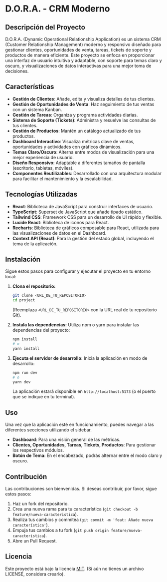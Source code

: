 # D.O.R.A. - CRM Moderno

## Descripción del Proyecto
D.O.R.A. (Dynamic Operational Relationship Application) es un sistema CRM (Customer Relationship Management) moderno y responsivo diseñado para gestionar clientes, oportunidades de venta, tareas, tickets de soporte y productos de manera eficiente. Este proyecto se enfoca en proporcionar una interfaz de usuario intuitiva y adaptable, con soporte para temas claro y oscuro, y visualizaciones de datos interactivas para una mejor toma de decisiones.

## Características
- **Gestión de Clientes**: Añade, edita y visualiza detalles de tus clientes.
- **Gestión de Oportunidades de Venta**: Haz seguimiento de tus ventas con un sistema Kanban.
- **Gestión de Tareas**: Organiza y programa actividades diarias.
- **Sistema de Soporte (Tickets)**: Administra y resuelve las consultas de tus clientes.
- **Gestión de Productos**: Mantén un catálogo actualizado de tus productos.
- **Dashboard Interactivo**: Visualiza métricas clave de ventas, oportunidades y actividades con gráficos dinámicos.
- **Temas Claro/Oscuro**: Alterna entre modos de visualización para una mejor experiencia de usuario.
- **Diseño Responsivo**: Adaptable a diferentes tamaños de pantalla (escritorio, tabletas, móviles).
- **Componentes Reutilizables**: Desarrollado con una arquitectura modular para facilitar el mantenimiento y la escalabilidad.

## Tecnologías Utilizadas
- **React**: Biblioteca de JavaScript para construir interfaces de usuario.
- **TypeScript**: Superset de JavaScript que añade tipado estático.
- **Tailwind CSS**: Framework CSS para un desarrollo de UI rápido y flexible.
- **Lucide React**: Biblioteca de iconos para React.
- **Recharts**: Biblioteca de gráficos composable para React, utilizada para las visualizaciones de datos en el Dashboard.
- **Context API (React)**: Para la gestión del estado global, incluyendo el tema de la aplicación.

## Instalación

Sigue estos pasos para configurar y ejecutar el proyecto en tu entorno local:

1.  **Clona el repositorio:**
    ```bash
    git clone <URL_DE_TU_REPOSITORIO>
    cd project
    ```
    (Reemplaza `<URL_DE_TU_REPOSITORIO>` con la URL real de tu repositorio Git).

2.  **Instala las dependencias:**
    Utiliza npm o yarn para instalar las dependencias del proyecto:
    ```bash
    npm install
    # o
    yarn install
    ```

3.  **Ejecuta el servidor de desarrollo:**
    Inicia la aplicación en modo de desarrollo:
    ```bash
    npm run dev
    # o
    yarn dev
    ```
    La aplicación estará disponible en `http://localhost:5173` (o el puerto que se indique en tu terminal).

## Uso
Una vez que la aplicación esté en funcionamiento, puedes navegar a las diferentes secciones utilizando el sidebar.
- **Dashboard**: Para una visión general de las métricas.
- **Clientes, Oportunidades, Tareas, Tickets, Productos**: Para gestionar los respectivos módulos.
- **Botón de Tema**: En el encabezado, podrás alternar entre el modo claro y oscuro.

## Contribución
Las contribuciones son bienvenidas. Si deseas contribuir, por favor, sigue estos pasos:
1.  Haz un fork del repositorio.
2.  Crea una nueva rama para tu característica (`git checkout -b feature/nueva-caracteristica`).
3.  Realiza tus cambios y commitea (`git commit -m 'feat: Añade nueva característica'`).
4.  Empuja tus cambios a tu fork (`git push origin feature/nueva-caracteristica`).
5.  Abre un Pull Request.

## Licencia
Este proyecto está bajo la licencia [MIT](LICENSE). (Si aún no tienes un archivo LICENSE, considera crearlo). 